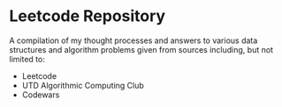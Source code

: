 # Leetcode Repository

A compilation of my thought processes and answers to various data structures and algorithm problems given from sources including, but not limited to:
- Leetcode
- UTD Algorithmic Computing Club
- Codewars

